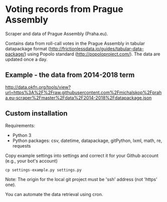 # Voting records from Prague Assembly

Scraper and data of Prague Assembly (Praha.eu).

Contains data from roll-call votes in the Prague Assembly in tabular datapackage format (http://frictionlessdata.io/guides/tabular-data-package/) using Popolo standard (http://popoloproject.com/). The data are updated once a day.

## Example - the data from 2014-2018 term
http://data.okfn.org/tools/view?url=https%3A%2F%2Fraw.githubusercontent.com%2Fmichalskop%2Fpraha.eu-scraper%2Fmaster%2Fdata%2F2014-2018%2Fdatapackage.json

## Custom installation
Requirements:
- Python 3
- Python packages: csv, datetime, datapackage, gitPython, lxml, math, re, requests

Copy example settings into settings and correct it for your Github account (e.g., your bot's account)

    cp settings-example.py settings.py

Note: The origin for the local git project must be 'ssh' address (not 'https' one).

You can automate the data retrieval using cron.
